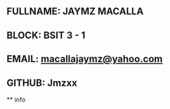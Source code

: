 ## FULLNAME: JAYMZ MACALLA
## BLOCK:    BSIT 3 - 1
## EMAIL:    macallajaymz@yahoo.com
## GITHUB:   Jmzxx

** info
